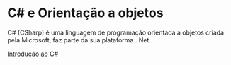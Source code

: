 # C# e Orientação a objetos
C# (CSharp) é uma linguagem de programação orientada a objetos criada pela Microsoft, faz parte da sua plataforma . Net.

[Introdução ao C#](https://docs.microsoft.com/pt-br/dotnet/csharp/tour-of-csharp/tutorials/)
